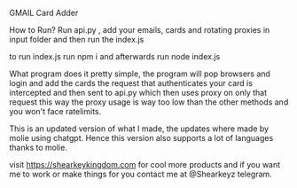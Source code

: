 GMAIL Card Adder

How to Run?
Run api.py , add your emails, cards and rotating proxies in input folder and then run the index.js

to run index.js run npm i and afterwards run node index.js

What program does it pretty simple, the program will pop browsers and login and add the cards the request that authenticates your card is intercepted and then sent to api.py which then uses proxy on only that request this way the proxy usage is way too low than the other methods and you won't face ratelimits.

This is an updated version of what I made, the updates where made by molie using chatgpt. Hence this version also supports a lot of languages thanks to molie.

visit https://shearkeykingdom.com for cool more products and if you want me to work or make things for you contact me at @Shearkeyz telegram.
